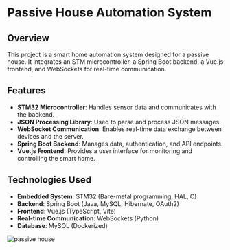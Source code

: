 # Passive House Automation System

## Overview
This project is a smart home automation system designed for a passive house. It integrates an STM microcontroller, a Spring Boot backend, a Vue.js frontend, and WebSockets for real-time communication.

## Features
- **STM32 Microcontroller**: Handles sensor data and communicates with the backend.
- **JSON Processing Library**: Used to parse and process JSON messages.
- **WebSocket Communication**: Enables real-time data exchange between devices and the server.
- **Spring Boot Backend**: Manages data, authentication, and API endpoints.
- **Vue.js Frontend**: Provides a user interface for monitoring and controlling the smart home.

## Technologies Used
- **Embedded System**: STM32 (Bare-metal programming, HAL, C)
- **Backend**: Spring Boot (Java, MySQL, Hibernate, OAuth2)
- **Frontend**: Vue.js (TypeScript, Vite)
- **Real-time Communication**: WebSockets (Python)
- **Database**: MySQL (Dockerized)

![passive house](https://github.com/user-attachments/assets/91ee95d4-8c2f-4d86-a6d4-8321a404f481)
